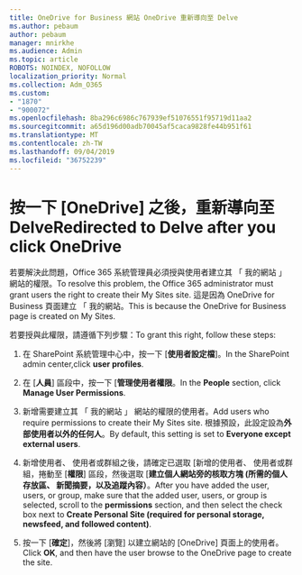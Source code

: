 ```yaml
---
title: OneDrive for Business 網站 OneDrive 重新導向至 Delve
ms.author: pebaum
author: pebaum
manager: mnirkhe
ms.audience: Admin
ms.topic: article
ROBOTS: NOINDEX, NOFOLLOW
localization_priority: Normal
ms.collection: Adm_O365
ms.custom:
- "1870"
- "900072"
ms.openlocfilehash: 8ba296c6986c767939ef51076551f95719d11aa2
ms.sourcegitcommit: a65d196d00adb70045af5caca9828fe44b951f61
ms.translationtype: MT
ms.contentlocale: zh-TW
ms.lasthandoff: 09/04/2019
ms.locfileid: "36752239"
---
```

# <a name="redirected-to-delve-after-you-click-onedrive"></a><span data-ttu-id="4418c-102">按一下 [OneDrive] 之後，重新導向至 Delve</span><span class="sxs-lookup"><span data-stu-id="4418c-102">Redirected to Delve after you click OneDrive</span></span>

<span data-ttu-id="4418c-103">若要解決此問題，Office 365 系統管理員必須授與使用者建立其 「 我的網站 」 網站的權限。</span><span class="sxs-lookup"><span data-stu-id="4418c-103">To resolve this problem, the Office 365 administrator must grant users the right to create their My Sites site.</span></span> <span data-ttu-id="4418c-104">這是因為 OneDrive for Business 頁面建立 「 我的網站。</span><span class="sxs-lookup"><span data-stu-id="4418c-104">This is because the OneDrive for Business page is created on My Sites.</span></span>

<span data-ttu-id="4418c-105">若要授與此權限，請遵循下列步驟：</span><span class="sxs-lookup"><span data-stu-id="4418c-105">To grant this right, follow these steps:</span></span>

1. <span data-ttu-id="4418c-106">在 SharePoint 系統管理中心中，按一下 [**使用者設定檔**]。</span><span class="sxs-lookup"><span data-stu-id="4418c-106">In the SharePoint admin center,click **user profiles**.</span></span>

2. <span data-ttu-id="4418c-107">在 [**人員**] 區段中，按一下 [**管理使用者權限**。</span><span class="sxs-lookup"><span data-stu-id="4418c-107">In the **People** section, click **Manage User Permissions**.</span></span>

3. <span data-ttu-id="4418c-108">新增需要建立其 「 我的網站 」 網站的權限的使用者。</span><span class="sxs-lookup"><span data-stu-id="4418c-108">Add users who require permissions to create their My Sites site.</span></span> <span data-ttu-id="4418c-109">根據預設，此設定設為**外部使用者以外的任何人**。</span><span class="sxs-lookup"><span data-stu-id="4418c-109">By default, this setting is set to **Everyone except external users**.</span></span>

4. <span data-ttu-id="4418c-110">新增使用者、 使用者或群組之後，請確定已選取 [新增的使用者、 使用者或群組，捲動至 [**權限**] 區段，然後選取 [**建立個人網站旁的核取方塊 (所需的個人存放區、 新聞摘要，以及追蹤內容）**。</span><span class="sxs-lookup"><span data-stu-id="4418c-110">After you have added the user, users, or group, make sure that the added user, users, or group is selected, scroll to the **permissions** section, and then select the check box next to **Create Personal Site (required for personal storage, newsfeed, and followed content)**.</span></span>

5. <span data-ttu-id="4418c-111">按一下 [**確定**]，然後將 [瀏覽] 以建立網站的 [OneDrive] 頁面上的使用者。</span><span class="sxs-lookup"><span data-stu-id="4418c-111">Click **OK**, and then have the user browse to the OneDrive page to create the site.</span></span>
